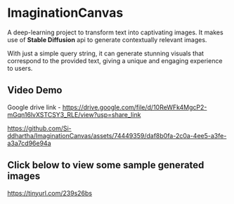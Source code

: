 # ImaginationCanvas

A deep-learning project to transform text into captivating images. It makes use of **Stable Diffusion** api to generate contextually relevant images.

With just a simple query string, it can generate stunning visuals that correspond to the provided text, giving a unique and engaging experience to users.

## Video Demo
Google drive link - https://drive.google.com/file/d/10ReWFk4MgcP2-mGqn16lvXSTCSY3_RLE/view?usp=share_link



https://github.com/Si-ddhartha/ImaginationCanvas/assets/74449359/daf8b0fa-2c0a-4ee5-a3fe-a3a7cd96e94a


## Click below to view some sample generated images
https://tinyurl.com/239s26bs
